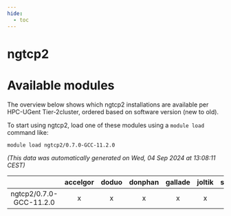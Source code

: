 ```yaml
---
hide:
  - toc
---
```


ngtcp2
======

# Available modules


The overview below shows which ngtcp2 installations are available per HPC-UGent Tier-2cluster, ordered based on software version (new to old).

To start using ngtcp2, load one of these modules using a `module load` command like:

```shell
module load ngtcp2/0.7.0-GCC-11.2.0
```

*(This data was automatically generated on Wed, 04 Sep 2024 at 13:08:11 CEST)*  

| |accelgor|doduo|donphan|gallade|joltik|shinx|skitty|
| :---: | :---: | :---: | :---: | :---: | :---: | :---: | :---: |
|ngtcp2/0.7.0-GCC-11.2.0|x|x|x|x|x|-|x|
